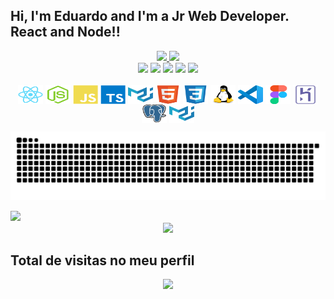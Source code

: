 ## Hi, I'm Eduardo and I'm a Jr Web Developer. React and Node!!

<div align="center">
  <a href="https://github.com/LuisEduardo20">
  <img height="180em" src="https://github-readme-stats.vercel.app/api?username=LuisEduardo20&show_icons=true&theme=tokyonight&include_all_commits=true&count_private=true"/>
  <img height="180em" src="https://github-readme-stats.vercel.app/api/top-langs/?username=LuisEduardo20&layout=compact&langs_count=7&theme=tokyonight"/>
</div>

<div align="center"> 
  <a href="https://www.linkedin.com/in/luis-eduardo-santos-costa-5369841b3/" target="_blank"><img src="https://img.shields.io/badge/-LinkedIn-%230077B5?style=for-the-badge&logo=linkedin&logoColor=white" target="_blank"></a>
  <a href="https://twitter.com/codart20_dev" target="_blank"><img src="https://img.shields.io/badge/Twitter-1DA1F2?style=for-the-badge&logo=twitter&logoColor=white" target="_blank"></a>
  <a href="https://instagram.com/lluiss_eduardo" target="_blank"><img src="https://img.shields.io/badge/-Instagram-%23E4405F?style=for-the-badge&logo=instagram&logoColor=white" target="_blank"></a>
 	<a href="https://www.twitch.tv/duduchaos20" target="_blank"><img src="https://img.shields.io/badge/Twitch-9146FF?style=for-the-badge&logo=twitch&logoColor=white" target="_blank"></a>
  <a href = "mailto:luiseduardo20.dev@gmail.com"><img src="https://img.shields.io/badge/-Gmail-%23333?style=for-the-badge&logo=gmail&logoColor=white" target="_blank"></a>
</div>
  
<div align="center" style="display: inline_block;"><br>
  <img align="center" alt="Luis-React" height="30" width="40" src="https://raw.githubusercontent.com/devicons/devicon/master/icons/react/react-original.svg">
  
  <img align="center" alt="Luis-NodeJs" height="30" width="40" src="https://raw.githubusercontent.com/devicons/devicon/master/icons/nodejs/nodejs-original.svg">
  
  <img align="center" alt="Luis-Js" height="30" width="40" src="https://raw.githubusercontent.com/devicons/devicon/master/icons/javascript/javascript-plain.svg">
  
  <img align="center" alt="Luis-Ts" height="30" width="40" src="https://raw.githubusercontent.com/devicons/devicon/master/icons/typescript/typescript-plain.svg">
  
  <img align="center" alt="MaterialUI Icon" height="30" width="40" src="https://raw.githubusercontent.com/devicons/devicon/master/icons/materialui/materialui-original.svg">
  
  <img align="center" alt="Luis-HTML" height="30" width="40" src="https://raw.githubusercontent.com/devicons/devicon/master/icons/html5/html5-original.svg">
  
  <img align="center" alt="Luis-CSS" height="30" width="40" src="https://raw.githubusercontent.com/devicons/devicon/master/icons/css3/css3-original.svg">
  
  <img align="center" alt="Luis-Linux" height="30" width="40" src="https://raw.githubusercontent.com/devicons/devicon/master/icons/linux/linux-original.svg">
  
  <img align="center" alt="VsCode Icon" height="30" width="40" src="https://raw.githubusercontent.com/devicons/devicon/master/icons/vscode/vscode-original.svg">
  
  <img align="center" alt="Figma Icon" height="30" width="40" src="https://raw.githubusercontent.com/devicons/devicon/master/icons/figma/figma-original.svg">
  
  <img align="center" alt="Heroku Icon" height="30" width="40" src="https://raw.githubusercontent.com/devicons/devicon/master/icons/heroku/heroku-original.svg">
  
  <img align="center" alt="Postgres Icon" height="30" width="40" src="https://raw.githubusercontent.com/devicons/devicon/master/icons/postgresql/postgresql-original.svg">
  
  <img align="center" alt="MaterialUI Icon" height="30" width="40" src="https://raw.githubusercontent.com/devicons/devicon/master/icons/materialui/materialui-original.svg">
</div>

![Snake animation](https://github.com/LuisEduardo20/LuisEduardo20/blob/output/github-contribution-grid-snake.svg)
  
<img src="https://activity-graph.herokuapp.com/graph?username=LuisEduardo20&theme=chartreuse-dark&line=17bf1a&point=70e000">

<div align="center">
  <img src="https://github-readme-streak-stats.herokuapp.com/?user=LuisEduardo20" width="700px"/>
</div>

  
## Total de visitas no meu perfil <br>
 <p align="center"> 
   <img target="_blank" alingn="center" src="https://profile-counter.glitch.me/LuisEduardo20/count.svg" />
 </p>
